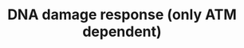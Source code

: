 ---
annotations:
- type: Pathway Ontology
  value: p53-dependent G1/S DNA damage checkpoint pathway
- type: Pathway Ontology
  value: p53 signaling pathway
authors:
- Mkutmon
- Eweitz
description: This is the second pathway out of two pathways which deals with DNA damage
  response. It has two central gene products (ATM and TP53) which are connected with
  the first DNA damage response pathway. In this pathway is only one source of DNA
  damage induction because most sources and their induction and involvement in the
  process in DNA damage are mentioned in the first DNA damage response pathway. If
  it is not mentioned different, the processes take place in the cell cytoplasm. The
  goal of this second pathway is to mention more gene products and changes in the
  cell condition through the DNA damage response pathway and at the same time to keep
  it clearly arranged
last-edited: 2021-05-09
organisms:
- Bos taurus
redirect_from:
- /index.php/Pathway:WP3143
- /instance/WP3143
schema-jsonld:
- '@context': https://schema.org/
  '@id': https://wikipathways.github.io/pathways/WP3143.html
  '@type': Dataset
  creator:
    '@type': Organization
    name: WikiPathways
  description: This is the second pathway out of two pathways which deals with DNA
    damage response. It has two central gene products (ATM and TP53) which are connected
    with the first DNA damage response pathway. In this pathway is only one source
    of DNA damage induction because most sources and their induction and involvement
    in the process in DNA damage are mentioned in the first DNA damage response pathway.
    If it is not mentioned different, the processes take place in the cell cytoplasm.
    The goal of this second pathway is to mention more gene products and changes in
    the cell condition through the DNA damage response pathway and at the same time
    to keep it clearly arranged
  keywords:
  - BBC3
  - AXIN1
  - BAD
  - TCFL2
  - TCF7L1
  - MAP3K4
  - RAC3
  - SOS1
  - CCND1
  - SCP2
  - SOD2
  - MAPK1
  - NRAS
  - BIK
  - CAT
  - IR-A
  - BAX
  - WNT10A
  - WNT3
  - PIK3R4
  - PMAIP1
  - PIK3CD
  - WNT4
  - CCNG2
  - RAC2
  - FRAT1
  - CCND2
  - WNT10B
  - PDK1
  - BCL6
  - DNA damage response
  - Cell Cycle
  - MDM2
  - G6PC
  - DVL3
  - ABL1
  - WNT1
  - JUN
  - SHC1
  - PIK3R3
  - PIK3C2G
  - MYC
  - WNT2
  - MAP3K1
  - APC
  - FOXO3
  - WNT3A
  - WNT6
  - PTEN
  - KRAS
  - PIK3R5
  - PIK3C2A
  - WNT5B
  - PPP2R5C
  - BCL2
  - TGFB1
  - CDKN1B
  - PIK3C3
  - CCND3
  - NFKB2
  - BAK1
  - RHOA
  - MLKL
  - Apoptosis
  - SOS2
  - WNT2B
  - LDLR
  - SMAD3
  - MAP3K7
  - PPP2R5E
  - TCF7
  - WNT7A
  - PLAU
  - BCL2L11
  - GRB2
  - DVL2
  - FOSL1
  - MAPK10
  - HMGB1
  - GSK3B
  - WNT5A
  - TP53
  - ATM
  - LEF1
  - RBL2
  - PCK2
  - CDC42
  - TP73
  - SMAD4
  - WNT7B
  - CTNNB1
  - PIK3CA
  - PIK3CB
  - AKT2
  - ERBB2
  - DVL1
  - PIK3R1
  - WNT16
  - PIK3CG
  - FASLG
  - RAC1
  - MAPK9
  - IRS1
  - HRAS
  - CDKN1A
  - CDKN2A
  - NFKB1
  - MAPK8
  - PIK3R2
  - WNT11
  - AKT3
  - AKT1
  - PIK3C2B
  license: CC0
  name: DNA damage response (only ATM dependent)
seo: CreativeWork
title: DNA damage response (only ATM dependent)
wpid: WP3143
---